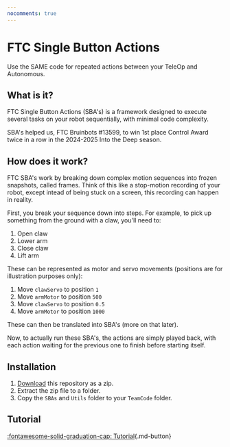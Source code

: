 ```yaml
---
nocomments: true
---
```


# FTC Single Button Actions

Use the SAME code for repeated actions between your TeleOp and Autonomous.

## What is it?

FTC Single Button Actions (SBA's) is a framework designed to execute several tasks on your robot sequentially, with minimal code complexity.

SBA's helped us, FTC Bruinbots #13599, to win 1st place Control Award twice in a row in the 2024-2025 Into the Deep season.

## How does it work?

FTC SBA's work by breaking down complex motion sequences into frozen snapshots, called frames. Think of this like a stop-motion recording of your robot, except intead of being stuck on a screen, this recording can happen in reality.

First, you break your sequence down into steps. For example, to pick up something from the ground with a claw, you'll need to:

1. Open claw
1. Lower arm
1. Close claw
1. Lift arm

These can be represented as motor and servo movements (positions are for illustration purposes only):

1. Move `clawServo` to position `1`
1. Move `armMotor` to position `500`
1. Move `clawServo` to position `0.5`
1. Move `armMotor` to position `1000`

These can then be translated into SBA's (more on that later).

Now, to actually run these SBA's, the actions are simply played back, with each action waiting for the previous one to finish before starting itself.

## Installation

1. [Download](https://github.com/3DCoded/FTC-Single-Button-Actions) this repository as a zip.
2. Extract the zip file to a folder.
3. Copy the `SBAs` and `Utils` folder to your `TeamCode` folder.

## Tutorial

[:fontawesome-solid-graduation-cap: Tutorial](toc.md){.md-button}
